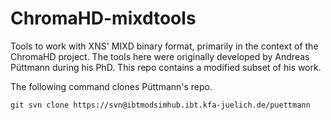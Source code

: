 # ChromaHD-mixdtools

Tools to work with XNS' MIXD binary format, primarily in the context of the ChromaHD project. The tools here were originally developed by Andreas Püttmann during his PhD. This repo contains a modified subset of his work. 

The following command clones Püttmann's repo.

```
git svn clone https://svn@ibtmodsimhub.ibt.kfa-juelich.de/puettmann 
```
